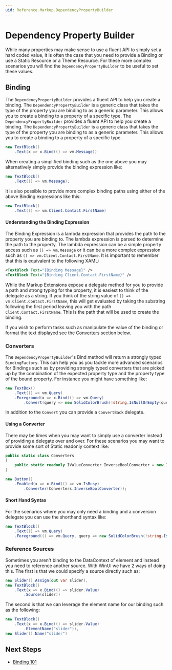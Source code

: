 ```yaml
---
uid: Reference.Markup.DependencyPropertyBuilder
---
```

# Dependency Property Builder

While many properties may make sense to use a fluent API to simply set a hard coded value, it is often the case that you need to provide a Binding or use a Static Resource or a Theme Resource. For these more complex scenarios you will find the `DependencyPropertyBuilder` to be useful to set these values.

## Binding

The `DependencyPropertyBuilder` provides a fluent API to help you create a binding. The `DependencyPropertyBuilder` is a generic class that takes the type of the property you are binding to as a generic parameter. This allows you to create a binding to a property of a specific type. The `DependencyPropertyBuilder` provides a fluent API to help you create a binding. The `DependencyPropertyBuilder` is a generic class that takes the type of the property you are binding to as a generic parameter. This allows you to create a binding to a property of a specific type.

```cs
new TextBlock()
	.Text(x => x.Bind(() => vm.Message))
```

When creating a simplified binding such as the one above you may alternatively simply provide the binding expression like:

```cs
new TextBlock()
	.Text(() => vm.Message);
```

It is also possible to provide more complex binding paths using either of the above Binding expressions like this:

```cs
new TextBlock()
	.Text(() => vm.Client.Contact.FirstName)
```

#### Understanding the Binding Expression

The Binding Expression is a lambda expression that provides the path to the property you are binding to. The lambda expression is parsed to determine the path to the property. The lambda expression can be a simple property access such as `() => vm.Message` or it can be a more complex expression such as `() => vm.Client.Contact.FirstName`. It is important to remember that this is equivalent to the following XAML:

```xml
<TextBlock Text="{Binding Message}" />
<TextBlock Text="{Binding Client.Contact.FirstName}" />
```

While the Markup Extensions expose a delegate method for you to provide a path and strong typing for the property, it is easiest to think of the delegate as a string. If you think of the string value of `() => vm.Client.Contact.FirstName`, this will get evaluated by taking the substring following the first period leaving you with the path `Client.Contact.FirstName`. This is the path that will be used to create the binding.

If you wish to perform tasks such as manipulate the value of the binding or format the text displayed see the [Converters](#converters) section below.

### Converters

The `DependencyPropertyBuilder`'s Bind method will return a strongly typed `BindingFactory`. This can help you as you tackle more advanced scenarios for Bindings such as by providing strongly typed converters that are picked up by the combination of the expected property type and the property type of the bound property. For instance you might have something like:

```cs
new TextBox()
	.Text(() => vm.Query)
	.Foreground(x => x.Bind(() => vm.Query)
		.Convert(query => new SolidColorBrush(!string.IsNullOrEmpty(query) && query.Length > 5 ? Colors.Green : Colors.Red)));
```

In addition to the `Convert` you can provide a `ConvertBack` delegate.

#### Using a Converter

There may be times when you may want to simply use a converter instead of providing a delegate over and over. For these scenarios you may want to provide some sort of Static readonly context like:

```cs
public static class Converters
{
	public static readonly IValueConverter InverseBoolConverter = new InverseBoolConverter();
}

new Button()
	.Enabled(x => x.Bind(() => vm.IsBusy)
		.Converter(Converters.InverseBoolConverter));
```


#### Short Hand Syntax

For the scenarios where you may only need a binding and a conversion delegate you can use the shorthand syntax like:

```cs
new TextBlock()
	.Text(() => vm.Query)
	.Foreground(() => vm.Query, query => new SolidColorBrush(!string.IsNullOrEmpty(query) && query.Length > 5 ? Colors.Green : Colors.Red))
```

### Reference Sources

Sometimes you aren't binding to the DataContext of element and instead you need to reference another source. With WinUI we have 2 ways of doing this. The first is that we could specify a source directly such as:

```cs
new Slider().Assign(out var slider),
new TextBlock()
	.Text(x => x.Bind(() => slider.Value)
		.Source(slider))
```

The second is that we can leverage the element name for our binding such as the following:

```cs
new TextBlock()
	.Text(x => x.Bind(() => slider.Value)
		.ElementName("slider")),
new Slider().Name("slider")
```

## Next Steps

- [Binding 101](xref:Reference.Markup.Binding101)
